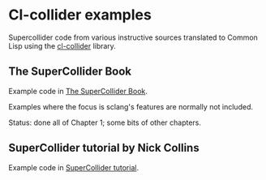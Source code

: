 # Cl-collider examples
Supercollider code from various instructive sources translated to Common Lisp using the [cl-collider](https://github.com/byulparan/cl-collider) library.

## The SuperCollider Book
Example code in [The SuperCollider Book](http://supercolliderbook.net/).

Examples where the focus is sclang's features are normally not included.

Status: done all of Chapter 1; some bits of other chapters.

## SuperCollider tutorial by Nick Collins
Example code in [SuperCollider tutorial](https://composerprogrammer.com/teaching/supercollider/sctutorial/tutorial.html).